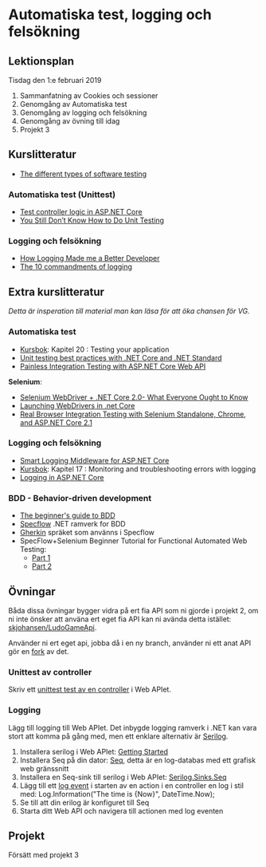 # Automatiska test, logging och felsökning

## Lektionsplan
Tisdag den 1:e februari 2019

1. Sammanfatning av Cookies och sessioner 
1. Genomgång av Automatiska test
1. Genomgång av logging och felsökning
1. Genomgång av övning till idag
1. Projekt 3

## Kurslitteratur

* [The different types of software testing](https://www.atlassian.com/continuous-delivery/software-testing/types-of-software-testing)

### Automatiska test (Unittest)
* [Test controller logic in ASP.NET Core](https://docs.microsoft.com/en-us/aspnet/core/mvc/controllers/testing?view=aspnetcore-2.2)
* [You Still Don’t Know How to Do Unit Testing](https://stackify.com/unit-testing-basics-best-practices/)

### Logging och felsökning
* [How Logging Made me a Better Developer](http://vasir.net/blog/development/how-logging-made-me-a-better-developer)
* [The 10 commandments of logging](http://www.masterzen.fr/2013/01/13/the-10-commandments-of-logging/)

## Extra kurslitteratur
*Detta är insperation till material man kan läsa för att öka chansen för VG.*
### Automatiska test
* [Kursbok](book.md): Kapitel 20 : Testing your application
* [Unit testing best practices with .NET Core and .NET Standard](https://docs.microsoft.com/en-us/dotnet/core/testing/unit-testing-best-practices)
* [Painless Integration Testing with ASP.NET Core Web API](https://fullstackmark.com/post/20/painless-integration-testing-with-aspnet-core-web-api)

**Selenium**:

* [Selenium WebDriver + .NET Core 2.0- What Everyone Ought to Know](https://www.automatetheplanet.com/webdriver-dotnetcore2/)
* [Launching WebDrivers in .net Core](https://alexanderontesting.com/2018/10/11/launching-webdrivers-in-net-core/)
* [Real Browser Integration Testing with Selenium Standalone, Chrome, and ASP.NET Core 2.1](https://www.hanselman.com/blog/RealBrowserIntegrationTestingWithSeleniumStandaloneChromeAndASPNETCore21.aspx)


### Logging och felsökning
* [Smart Logging Middleware for ASP.NET Core](https://blog.getseq.net/smart-logging-middleware-for-asp-net-core/)
* [Kursbok](book.md): Kapitel 17 : Monitoring and troubleshooting errors with logging
* [Logging in ASP.NET Core](https://docs.microsoft.com/en-us/aspnet/core/fundamentals/logging/?tabs=aspnetcore2x)


### BDD - Behavior-driven development
* [The beginner's guide to BDD](https://inviqa.com/blog/bdd-guide)
* [Specflow](https://specflow.org/) .NET ramverk for BDD
* [Gherkin](https://docs.cucumber.io/gherkin/reference/) spräket som använns i Specflow
* SpecFlow+Selenium Beginner Tutorial for Functional Automated Web Testing:         
    * [Part 1](https://medium.com/@amaya30/specflow-selenium-beginner-tutorial-for-functional-automated-web-testing-part-1-bf5c8fe53c3f)
    * [Part 2](https://medium.com/@amaya30/specflow-selenium-beginner-tutorial-for-functional-automated-web-testing-part-2-d3a2ba3d7c2)

## Övningar
Båda dissa övningar bygger vidra på ert fia API som ni gjorde i projekt 2, om ni inte önsker att använa ert eget fia API kan ni avända detta istället: [skjohansen/LudoGameApi](https://github.com/skjohansen/LudoGameApi).

Använder ni ert eget api, jobba då i en ny branch, använder ni ett anat API gör en [fork](https://help.github.com/articles/working-with-forks/) av det. 

### Unittest av controller
Skriv ett [unittest test av en controller](https://docs.microsoft.com/en-us/aspnet/core/mvc/controllers/testing?view=aspnetcore-2.2) i Web APIet.

### Logging
Lägg till logging till Web APIet. Det inbygde logging ramverk i .NET kan vara stort att komma på gång med, men ett enklare alternativ är [Serilog](https://serilog.net/).
1. Installera serilog i Web APIet: [Getting Started](https://github.com/serilog/serilog/wiki/Getting-Started) 
1. Installera Seq på din dator: [Seq](https://getseq.net/), detta är en log-databas med ett grafisk web gränssnitt
1. Installera en Seq-sink till serilog i Web APIet: [Serilog.Sinks.Seq](https://github.com/serilog/serilog-sinks-seq)
1. Lägg till ett [log event](https://github.com/serilog/serilog/wiki/Writing-Log-Events) i starten av en action i en controller en log i stil med: Log.Information("The time is {Now}", DateTime.Now);
1. Se till att din erilog är konfiguret till Seq
1. Starta ditt Web API och navigera till actionen med log eventen  

## Projekt
Försätt med projekt 3